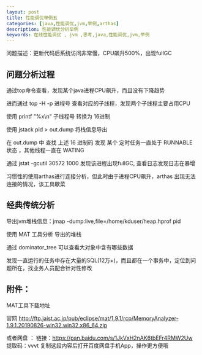 ```yaml
---
layout: post
title: 性能调优举例五
categories: [java,性能调优,jvm,举例,arthas]
description: 性能调优分析举例
keywords: 在线性能调优 , jvm ,思考,java,性能调优,jvm,举例
---
```


问题描述：更新代码后系统访问非常慢，CPU飙升500%，出现fullGC

## 问题分析过程

通过top命令查看，发现某个java进程CPU飙升，而且没有下降趋势

进而通过 top -H -p 进程号 查看对应的子线程，发现两个子线程主要占用CPU

使用 printf "%x\n" 子线程号  转换为 16进制

使用 jstack pid > out.dump 将栈信息导出

在 out.dump 中 查找 上述 16 进制码 发现 某个 定时任务一直处于 RUNNABLE 状态 ，其他线程一直在 WATING

通过 jstat -gcutil 30572 1000 发现该进程出现fullGC, 查看日志发现日志在暴增

习惯性的使用arthas进行连接分析，但此时由于进程CPU飙升，arthas 出现无法连接的情况，该工具歇菜

## 经典传统分析

导出jvm堆栈信息：jmap -dump:live,file=/home/kduser/heap.hprof pid 

使用 MAT 工具分析 导出的堆栈 

通过 dominator_tree 可以查看大对象中含有哪些数据

发现一直运行的任务中存在大量的SQL(12万+)，而且都在一个事务中，定位到问题所在，找业务人员配合针对性修改

## 附件：

MAT工具下载地址

官网
http://ftp.jaist.ac.jp/pub/eclipse/mat/1.9.1/rcp/MemoryAnalyzer-1.9.1.20190826-win32.win32.x86_64.zip

或者网盘 ：
链接：https://pan.baidu.com/s/1JkVxH2nAK6tbEFr4RMW2Uw 
提取码：vvvt 
复制这段内容后打开百度网盘手机App，操作更方便哦